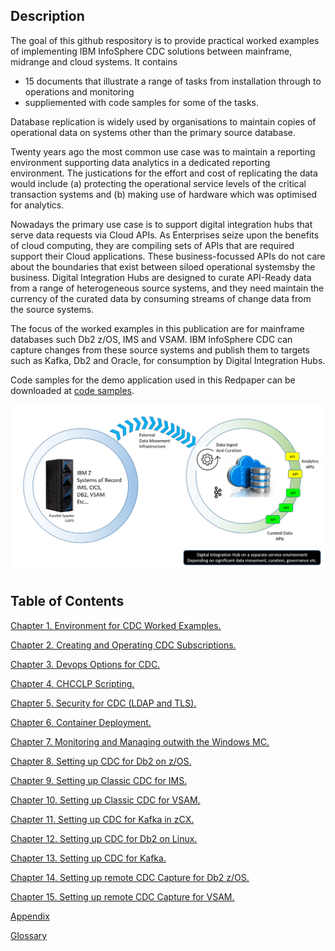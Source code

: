 ## Description

The goal of this github respository is to provide practical worked examples of implementing IBM InfoSphere CDC solutions between mainframe, midrange and cloud systems. 
It contains  

* 15 documents that illustrate a range of tasks from installation through to operations and monitoring
* suppliemented with code samples for some of the  tasks.

Database replication is widely used by organisations to maintain copies of operational data on systems other than the primary source database. 

Twenty years ago the most common use case was to maintain a reporting environment supporting data analytics in a dedicated reporting environment. 
The justications for the effort and cost of replicating the data would include (a) protecting the operational service levels of the critical transaction systems and 
(b) making use of hardware which was optimised for analytics.

Nowadays the primary use case is to support digital integration hubs that serve data requests via Cloud APIs. As Enterprises seize upon the benefits of cloud computing, they 
are compiling sets of APIs that are required support their Cloud applications. These business-focussed APIs do not care about the boundaries that exist between siloed 
operational systemsby the business. Digital Integration Hubs are designed to curate API-Ready data from a range of heterogeneous source systems, and they need maintain the 
currency of the curated data by consuming streams of change data from the source systems.

The focus of the worked examples in this publication are for mainframe databases such Db2 z/OS, IMS and VSAM. IBM InfoSphere CDC can capture changes from these source systems 
and publish them to targets such as Kafka, Db2 and Oracle, for consumption by Digital Integration Hubs.

Code samples for the demo application used in this Redpaper can be downloaded at [code samples](https://github.com/IBMRedbooks/REDP-5646-Db2-for-z-OS-DevOps-Experience/tree/main/code%20sample).

<p align="center">
  <img alt="CDC and DIH" src="images/cdc/zdim.png">
</p>

## Table of Contents

[Chapter 1.  Environment for CDC Worked Examples.](C001_environment.md)

[Chapter 2.  Creating and Operating CDC Subscriptions.](C002_administration.md)

[Chapter 3.  Devops Options for CDC.](C003_devops.md)

[Chapter 4.  CHCCLP Scripting.](C004_chcclp.md)

[Chapter 5.  Security for CDC (LDAP and TLS).](C005_security.md)

[Chapter 6.  Container Deployment.](C006_containers.md)

[Chapter 7.  Monitoring and Managing outwith the Windows MC.](C007_dashboard.md)

[Chapter 8.  Setting up CDC for Db2 on z/OS.](C008_db2zos.md)

[Chapter 9.  Setting up Classic CDC for IMS.](C009_ims.md)

[Chapter 10.  Setting up Classic CDC for VSAM.](C010_vsam.md)

[Chapter 11.  Setting up CDC for Kafka in zCX.](C011_zcx.md)

[Chapter 12.  Setting up CDC for Db2 on Linux.](C012_db2linux.md)

[Chapter 13.  Setting up CDC for Kafka.](C013_kafka.md)

[Chapter 14.  Setting up remote CDC Capture for Db2 z/OS.](C014_rdb2zos.md)

[Chapter 15.  Setting up remote CDC Capture for VSAM.](C015_rvsam.md)

[Appendix](C016_appendix.md)

[Glossary](C017_glossary.md)


